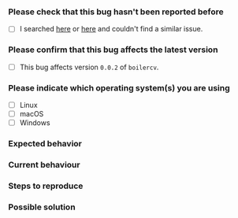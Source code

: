 <!--
🐞 Bug report
Report a bug. Please don't request features or ask usage questions here.
Please apply the `bug` label
#} -->

### Please check that this bug hasn't been reported before

- [ ] I searched [here](https://github.com/softboiler/boilercv/issues?q=label%3Abug+sort%3Acomments-desc) or [here](https://github.com/search?q=repo%3Asoftboiler/boilercv+label%3Abug&type=issues) and couldn't find a similar issue.

### Please confirm that this bug affects the latest version

<!-- Please verify the issue is present in the latest version by installing it with `pip install boilercv==0.0.2` and checking that the bug is still there #} -->

- [ ] This bug affects version `0.0.2` of `boilercv`.

### Please indicate which operating system(s) you are using

<!-- Please select the most appropriate choice(s) if your exact OS is not listed #} -->

- [ ] Linux
- [ ] macOS
- [ ] Windows

### Expected behavior

<!-- Please explain what **should** happen #} -->

### Current behaviour

<!-- Please explain what happens instead of the expected behavior #} -->

### Steps to reproduce

<!-- Please provide steps that would allow someone to reproduce the issue #} -->

### Possible solution

<!-- Please suggest a possible fix or any ideas you may have about the root cause #} -->

